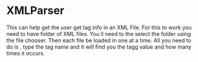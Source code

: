 # XMLParser
This can help get the user get tag info in an XML File.
For this to work you need to have folder of XML files.
You ll need to the select the folder using the file chooser.
Then each file be loaded in one at a time.
All you need to do is , type the tag name and it will find you the tagg value and how many times it occurs.

